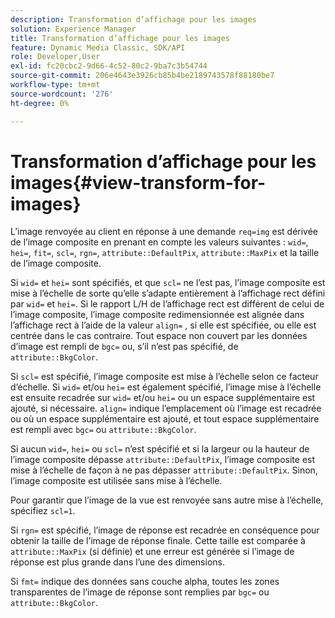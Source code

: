 ```yaml
---
description: Transformation d’affichage pour les images
solution: Experience Manager
title: Transformation d’affichage pour les images
feature: Dynamic Media Classic, SDK/API
role: Developer,User
exl-id: fc20cbc2-9d66-4c52-80c2-9ba7c3b54744
source-git-commit: 206e4643e3926cb85b4be2189743578f88180be7
workflow-type: tm+mt
source-wordcount: '276'
ht-degree: 0%

---
```


# Transformation d’affichage pour les images{#view-transform-for-images}

L’image renvoyée au client en réponse à une demande `req=img` est dérivée de l’image composite en prenant en compte les valeurs suivantes : `wid=`, `hei=`, `fit=`, `scl=`, `rgn=`, `attribute::DefaultPix`, `attribute::MaxPix` et la taille de l’image composite.

Si `wid=` et `hei=` sont spécifiés, et que `scl=` ne l’est pas, l’image composite est mise à l’échelle de sorte qu’elle s’adapte entièrement à l’affichage rect défini par `wid=` et `hei=`. Si le rapport L/H de l’affichage rect est différent de celui de l’image composite, l’image composite redimensionnée est alignée dans l’affichage rect à l’aide de la valeur `align=` , si elle est spécifiée, ou elle est centrée dans le cas contraire. Tout espace non couvert par les données d’image est rempli de `bgc=` ou, s’il n’est pas spécifié, de `attribute::BkgColor`.

Si `scl=` est spécifié, l’image composite est mise à l’échelle selon ce facteur d’échelle. Si `wid=` et/ou `hei=` est également spécifié, l’image mise à l’échelle est ensuite recadrée sur `wid=` et/ou `hei=` ou un espace supplémentaire est ajouté, si nécessaire. `align=` indique l’emplacement où l’image est recadrée ou où un espace supplémentaire est ajouté, et tout espace supplémentaire est rempli avec  `bgc=` ou  `attribute::BkgColor`.

Si aucun `wid=`, `hei=` ou `scl=` n’est spécifié et si la largeur ou la hauteur de l’image composite dépasse `attribute::DefaultPix`, l’image composite est mise à l’échelle de façon à ne pas dépasser `attribute::DefaultPix`. Sinon, l’image composite est utilisée sans mise à l’échelle.

Pour garantir que l’image de la vue est renvoyée sans autre mise à l’échelle, spécifiez `scl=1`.

Si `rgn=` est spécifié, l’image de réponse est recadrée en conséquence pour obtenir la taille de l’image de réponse finale. Cette taille est comparée à `attribute::MaxPix` (si définie) et une erreur est générée si l’image de réponse est plus grande dans l’une des dimensions.

Si `fmt=` indique des données sans couche alpha, toutes les zones transparentes de l’image de réponse sont remplies par `bgc=` ou `attribute::BkgColor`.
